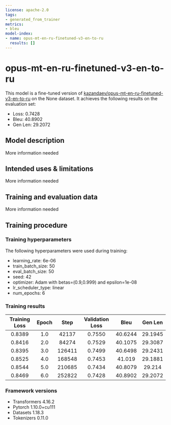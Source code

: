 ```yaml
---
license: apache-2.0
tags:
- generated_from_trainer
metrics:
- bleu
model-index:
- name: opus-mt-en-ru-finetuned-v3-en-to-ru
  results: []
---
```


<!-- This model card has been generated automatically according to the information the Trainer had access to. You
should probably proofread and complete it, then remove this comment. -->

# opus-mt-en-ru-finetuned-v3-en-to-ru

This model is a fine-tuned version of [kazandaev/opus-mt-en-ru-finetuned-v3-en-to-ru](https://huggingface.co/kazandaev/opus-mt-en-ru-finetuned-v3-en-to-ru) on the None dataset.
It achieves the following results on the evaluation set:
- Loss: 0.7428
- Bleu: 40.8902
- Gen Len: 29.2072

## Model description

More information needed

## Intended uses & limitations

More information needed

## Training and evaluation data

More information needed

## Training procedure

### Training hyperparameters

The following hyperparameters were used during training:
- learning_rate: 6e-06
- train_batch_size: 50
- eval_batch_size: 50
- seed: 42
- optimizer: Adam with betas=(0.9,0.999) and epsilon=1e-08
- lr_scheduler_type: linear
- num_epochs: 6

### Training results

| Training Loss | Epoch | Step   | Validation Loss | Bleu    | Gen Len |
|:-------------:|:-----:|:------:|:---------------:|:-------:|:-------:|
| 0.8389        | 1.0   | 42137  | 0.7550          | 40.6244 | 29.1945 |
| 0.8416        | 2.0   | 84274  | 0.7529          | 40.1075 | 29.3087 |
| 0.8395        | 3.0   | 126411 | 0.7499          | 40.6498 | 29.2431 |
| 0.8525        | 4.0   | 168548 | 0.7453          | 41.019  | 29.1881 |
| 0.8544        | 5.0   | 210685 | 0.7434          | 40.8079 | 29.214  |
| 0.8469        | 6.0   | 252822 | 0.7428          | 40.8902 | 29.2072 |


### Framework versions

- Transformers 4.16.2
- Pytorch 1.10.0+cu111
- Datasets 1.18.3
- Tokenizers 0.11.0
